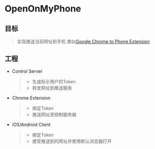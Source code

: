 # OpenOnMyPhone

## 目标
> 实现推送当前网址到手机
> 类似[Google Chrome to Phone Extension](chrome2phone)

## 工程
* Control Server
  > * 生成标示用户的Token
  > * 转发网址到推送服务
* Chrome Extension
  > * 绑定Token
  > * 推送网址至控制服务器
* iOS/Android Client
  > * 绑定Token
  > * 接受推送到的网址并使用默认浏览器打开

[chrome2phone]:https://chrome.google.com/webstore/detail/google-chrome-to-phone-ex/oadboiipflhobonjjffjbfekfjcgkhco
